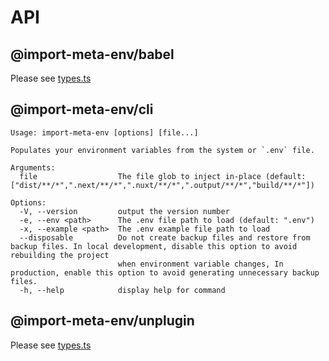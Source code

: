 # API

## @import-meta-env/babel

Please see [types.ts](https://github.com/iendeavor/import-meta-env/blob/main/packages/babel/src/types.ts)

## @import-meta-env/cli

```
Usage: import-meta-env [options] [file...]

Populates your environment variables from the system or `.env` file.

Arguments:
  file                  The file glob to inject in-place (default: ["dist/**/*",".next/**/*",".nuxt/**/*",".output/**/*","build/**/*"])

Options:
  -V, --version         output the version number
  -e, --env <path>      The .env file path to load (default: ".env")
  -x, --example <path>  The .env example file path to load
  --disposable          Do not create backup files and restore from backup files. In local development, disable this option to avoid rebuilding the project
                        when environment variable changes, In production, enable this option to avoid generating unnecessary backup files.
  -h, --help            display help for command
```

## @import-meta-env/unplugin

Please see [types.ts](https://github.com/iendeavor/import-meta-env/blob/main/packages/unplugin/src/types.ts)
